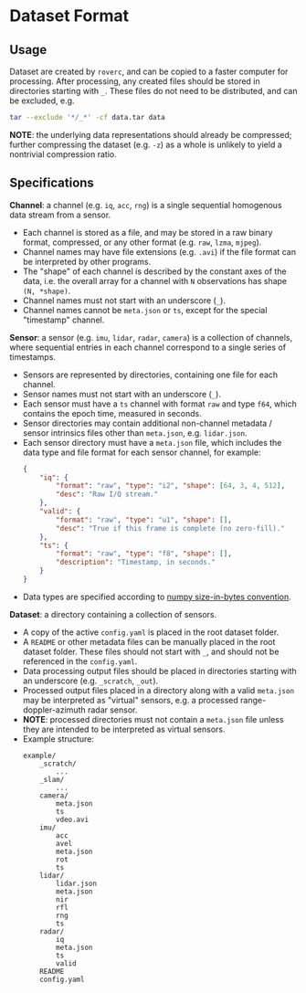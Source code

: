 # Dataset Format

## Usage

Dataset are created by `roverc`, and can be copied to a faster computer for processing. After processing, any created files should be stored in directories starting with `_`. These files do not need to be distributed, and can be excluded, e.g.
```sh
tar --exclude '*/_*' -cf data.tar data
```

**NOTE**: the underlying data representations should already be compressed; further compressing the dataset (e.g. `-z`) as a whole is unlikely to yield a nontrivial compression ratio.

## Specifications

**Channel**: a channel (e.g. `iq`, `acc`, `rng`) is a single sequential homogenous data stream from a sensor.
- Each channel is stored as a file, and may be stored in a raw binary format, compressed, or any other format (e.g. `raw`, `lzma`, `mjpeg`).
- Channel names may have file extensions (e.g. `.avi`) if the file format can be interpreted by other programs.
- The "shape" of each channel is described by the constant axes of the data, i.e. the overall array for a channel with `N` observations has shape `(N, *shape)`.
- Channel names must not start with an underscore (`_`).
- Channel names cannot be `meta.json` or `ts`, except for the special "timestamp" channel.

**Sensor**: a sensor (e.g. `imu`, `lidar`, `radar`, `camera`) is a collection of channels, where sequential entries in each channel correspond to a single series of timestamps.
- Sensors are represented by directories, containing one file for each channel.
- Sensor names must not start with an underscore (`_`).
- Each sensor must have a `ts` channel with format `raw` and type `f64`, which contains the epoch time, measured in seconds.
- Sensor directories may contain additional non-channel metadata / sensor intrinsics files other than `meta.json`, e.g. `lidar.json`.
- Each sensor directory must have a `meta.json` file, which includes the data type and file format for each sensor channel, for example:
    ```json
    {
        "iq": {
            "format": "raw", "type": "i2", "shape": [64, 3, 4, 512],
            "desc": "Raw I/Q stream."
        },
        "valid": {
            "format": "raw", "type": "u1", "shape": [],
            "desc": "True if this frame is complete (no zero-fill)."
        },
        "ts": {
            "format": "raw", "type": "f8", "shape": [],
            "description": "Timestamp, in seconds."
        }
    }
    ```
- Data types are specified according to [numpy size-in-bytes convention](https://numpy.org/doc/stable/reference/arrays.dtypes.html).

**Dataset**: a directory containing a collection of sensors.
- A copy of the active `config.yaml` is placed in the root dataset folder.
- A `README` or other metadata files can be manually placed in the root dataset folder. These files should not start with `_`, and should not be referenced in the `config.yaml`.
- Data processing output files should be placed in directories starting with an underscore (e.g. `_scratch`, `_out`).
- Processed output files placed in a directory along with a valid `meta.json` may be interpreted as "virtual" sensors, e.g. a processed range-doppler-azimuth radar sensor.
- **NOTE**: processed directories must not contain a `meta.json` file unless they are intended to be interpreted as virtual sensors.
- Example structure:
    ```
    example/
        _scratch/
            ...
        _slam/
            ...
        camera/
            meta.json
            ts
            vdeo.avi
        imu/
            acc
            avel
            meta.json
            rot
            ts
        lidar/
            lidar.json
            meta.json
            nir
            rfl
            rng
            ts
        radar/
            iq
            meta.json
            ts
            valid
        README
        config.yaml
    ```
